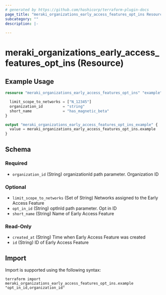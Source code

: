 ```yaml
---
# generated by https://github.com/hashicorp/terraform-plugin-docs
page_title: "meraki_organizations_early_access_features_opt_ins Resource - terraform-provider-meraki"
subcategory: ""
description: |-
  
---
```


# meraki_organizations_early_access_features_opt_ins (Resource)



## Example Usage

```terraform
resource "meraki_organizations_early_access_features_opt_ins" "example" {

  limit_scope_to_networks = ["N_12345"]
  organization_id         = "string"
  short_name              = "has_magnetic_beta"
}

output "meraki_organizations_early_access_features_opt_ins_example" {
  value = meraki_organizations_early_access_features_opt_ins.example
}
```

<!-- schema generated by tfplugindocs -->
## Schema

### Required

- `organization_id` (String) organizationId path parameter. Organization ID

### Optional

- `limit_scope_to_networks` (Set of String) Networks assigned to the Early Access Feature
- `opt_in_id` (String) optInId path parameter. Opt in ID
- `short_name` (String) Name of Early Access Feature

### Read-Only

- `created_at` (String) Time when Early Access Feature was created
- `id` (String) ID of Early Access Feature

## Import

Import is supported using the following syntax:

```shell
terraform import meraki_organizations_early_access_features_opt_ins.example "opt_in_id,organization_id"
```
